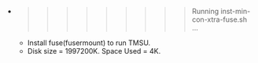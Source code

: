 * >>>>>>>>> Running inst-min-con-xtra-fuse.sh ...
  * Install fuse(fusermount) to run TMSU.
  * Disk size = 1997200K. Space Used = 4K.

